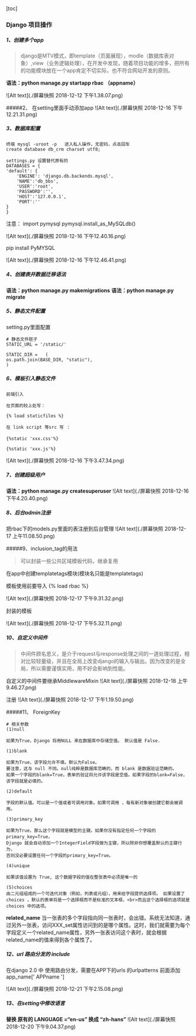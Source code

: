 
[toc]


### Django 项目操作

##### 1、创建多个app

>django是MTV模式，即template（页面展现），modle（数据库表对象）,view（业务逻辑处理），在开发中发现，随着项目功能的增多，把所有的功能模块放在一个app肯定不切实际，也不符合网站开发的原则。

**语法：python manage.py startapp rbac （appname）**


![Alt text](./屏幕快照 2018-12-12 下午1.38.07.png)

#####2、 在setting里面手动添加app
![Alt text](./屏幕快照 2018-12-16 下午12.21.31.png)


##### 3、数据库配置
    
	终端 mysql -uroot -p   进入私人操作，无密码，点击回车
	create database db_crm charset utf8;

	settings.py 设置替代原有的
	DATABASES = {
    'default': {
        'ENGINE': 'django.db.backends.mysql',
        'NAME':'db_bbs',
        'USER':'root',
        'PASSWORD':'',
        'HOST':'127.0.0.1',
        'PORT':''
    }
	}

注意：
import pymysql
pymysql.install_as_MySQLdb()

![Alt text](./屏幕快照 2018-12-16 下午12.40.16.png)

pip install PyMYSQL

![Alt text](./屏幕快照 2018-12-16 下午12.46.41.png)


##### 4、创建表并数据迁移语法
**语法：python manage.py makemigrations**
**语法：python manage.py migrate**




##### 5、静态文件配置
setting.py里面配置

    # 静态文件胚子
	STATIC_URL = '/static/'

	STATIC_DIR =   (
    os.path.join(BASE_DIR, "static"),
	)


##### 6、模板引入静态文件

    前端引入

	在页面的较上处写：
	
	{% load staticfiles %}
	
	在 link script 等src 写 ：
	
	{%static 'xxx.css'%}　
	
	{%static 'xxx.js'%}

![Alt text](./屏幕快照 2018-12-16 下午3.47.34.png)

##### 7、创建超级用户
**语法：python manage.py createsuperuser**
![Alt text](./屏幕快照 2018-12-16 下午4.20.40.png)


##### 8、后台admin注册

把rbac下的models.py里面的表注册到后台管理
![Alt text](./屏幕快照 2018-12-17 上午11.08.50.png)


#####9、inclusion_tag的用法

>可以封装一些公共区域模板代码，继承复用

在app中创建templatetags模块(模块名只能是templatetags)

模板使用前要导入  {% load rbac %}

![Alt text](./屏幕快照 2018-12-17 下午9.31.32.png)

封装的模板

![Alt text](./屏幕快照 2018-12-17 下午5.32.11.png)


##### 10、自定义中间件
>中间件顾名思义，是介于request与response处理之间的一道处理过程，相对比较轻量级，并且在全局上改变django的输入与输出。因为改变的是全局，所以需要谨慎实用，用不好会影响到性能。

自定义的中间件要继承MiddlewareMixin
![Alt text](./屏幕快照 2018-12-18 上午9.46.27.png)

注册
![Alt text](./屏幕快照 2018-12-17 下午1.19.50.png)




#####11、 ForeignKey

    # 相关参数
    (1)null
 
	如果为True，Django 将用NULL 来在数据库中存储空值。 默认值是 False.
	 
	(1)blank
	 
	如果为True，该字段允许不填。默认为False。
	要注意，这与 null 不同。null纯粹是数据库范畴的，而 blank 是数据验证范畴的。
	如果一个字段的blank=True，表单的验证将允许该字段是空值。如果字段的blank=False，该字段就是必填的。
	 
	(2)default
	 
	字段的默认值。可以是一个值或者可调用对象。如果可调用 ，每有新对象被创建它都会被调用。
	 
	(3)primary_key
	 
	如果为True，那么这个字段就是模型的主键。如果你没有指定任何一个字段的primary_key=True，
	Django 就会自动添加一个IntegerField字段做为主键，所以除非你想覆盖默认的主键行为，
	否则没必要设置任何一个字段的primary_key=True。
	 
	(4)unique
	 
	如果该值设置为 True, 这个数据字段的值在整张表中必须是唯一的
	 
	(5)choices
	由二元组组成的一个可迭代对象（例如，列表或元组），用来给字段提供选择项。 如果设置了choices ，默认的表单将是一个选择框而不是标准的文本框，<br>而且这个选择框的选项就是choices 中的选项。

**related_name**
当一张表的多个字段指向同一张表时，会出错。系统无法知道，通过另外一张表，访问XXX_set属性访问到的是哪个属性。这时，我们就需要为每个字段定义一个related_name属性，另外一张表访问这个表时，就会根据related_name的值来得到各个属性了。


##### 12、url 路由分发的 include


在django 2.0 中 使用路由分发，需要在APP下的urls 的urlpatterns 前面添加 app_name[' APPname ']

![Alt text](./屏幕快照 2018-12-21 下午2.15.08.png)


##### 13、在setting中修改语言


**替换 原有的 LANGUAGE =“en-us” 换成 “zh-hans”**
![Alt text](./屏幕快照 2018-12-20 下午9.04.37.png)

